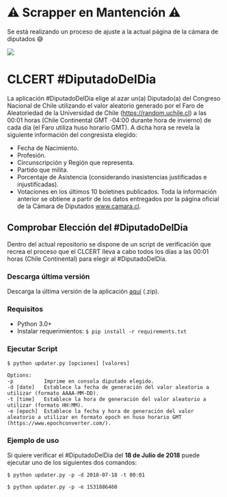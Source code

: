 # ⚠️ Scrapper en Mantención ⚠️

Se está realizando un proceso de ajuste a la actual página de la cámara de diputados 😅

![](https://www.clcert.cl/img/logo-clcert.png)

# CLCERT #DiputadoDelDia

La aplicación #DiputadoDelDia elige al azar un(a) Diputado(a) del Congreso Nacional de Chile utilizando el valor aleatorio generado por el Faro de Aleatoriedad de la Universidad de Chile (https://random.uchile.cl) a las 00:01 horas (Chile Continental GMT -04:00 durante hora de invierno) de cada día (el Faro utiliza huso horario GMT). A dicha hora se revela la siguiente información del congresista elegido:
* Fecha de Nacimiento.
* Profesión.
* Circunscripción y Región que representa.
* Partido que milita.
* Porcentaje de Asistencia (considerando inasistencias justificadas e injustificadas).
* Votaciones en los últimos 10 boletines publicados.
Toda la información anterior se obtiene a partir de los datos entregados por la página oficial de la Cámara de Diputados www.camara.cl.

## Comprobar Elección del #DiputadoDelDia

Dentro del actual repositorio se dispone de un script de verificación que recrea el proceso que el CLCERT lleva a cabo todos los días a las 00:01 horas (Chile Continental) para elegir al #DiputadoDelDia.

### Descarga última versión

Descarga la última versión de la aplicación [aquí](https://github.com/clcert/beacon-politicians-app/archive/v0.1.zip) (.zip).

### Requisitos

* Python 3.0+
* Instalar requerimientos: `$ pip install -r requirements.txt`

### Ejecutar Script

```
$ python updater.py [opciones] [valores]

Options:
-p          Imprime en consola diputado elegido.
-d [date]   Establece la fecha de generación del valor aleatorio a utilizar (formato AAAA-MM-DD).
-t [time]   Establece la hora de generación del valor aleatorio a utilizar (formato HH:MM).
-e [epoch]  Establece la fecha y hora de generación del valor aleatorio a utilizar en formato epoch en huso horario GMT (https://www.epochconverter.com/).
```

### Ejemplo de uso

Si quiere verificar el #DiputadoDelDia del **18 de Julio de 2018** puede ejecutar uno de los siguientes dos comandos:

```
$ python updater.py -p -d 2018-07-18 -t 00:01
```
```
$ python updater.py -p -e 1531886460
```
